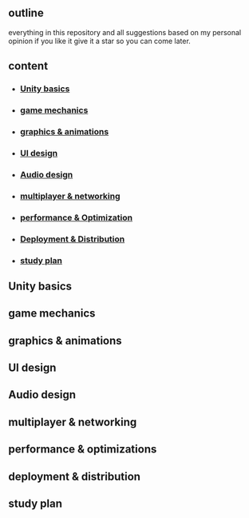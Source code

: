 ## outline
everything in this repository and all suggestions based on my personal opinion if you like it give it a star so you can come later.

## content
- ### [Unity basics](#Unity-basics)
- ### [game mechanics](#game-mechanics)
- ### [graphics & animations](#graphics--animations)
- ### [UI design](#ui-design)
- ### [Audio design](#audio-design)
- ### [multiplayer & networking](#multiplayer--networking)
- ### [performance & Optimization](#performance--optimization)
- ### [Deployment & Distribution](#deployment--distribution)
- ### [study plan](#study-plan)

## Unity basics

## game mechanics

## graphics & animations

## UI design

## Audio design

## multiplayer & networking

## performance & optimizations

## deployment & distribution

## study plan
